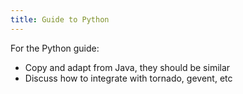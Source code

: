 ```yaml
---
title: Guide to Python
---
```


For the Python guide:

* Copy and adapt from Java, they should be similar
* Discuss how to integrate with tornado, gevent, etc